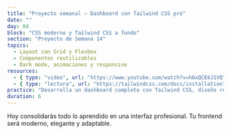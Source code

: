 ```yaml
---
title: "Proyecto semanal – Dashboard con Tailwind CSS pro"
date: ""
day: 84
block: "CSS moderno y Tailwind CSS a fondo"
section: "Proyecto de Semana 14"
topics:
  - Layout con Grid y Flexbox
  - Componentes reutilizables
  - Dark mode, animaciones y responsive
resources:
  - { type: "video", url: "https://www.youtube.com/watch?v=h6xQCE6J1VQ" }
  - { type: "lectura", url: "https://tailwindcss.com/docs/installation" }
practice: "Desarrolla un dashboard completo con Tailwind CSS, diseño responsivo, modo oscuro y animaciones."
duration: 6
---
```


Hoy consolidarás todo lo aprendido en una interfaz profesional. Tu frontend será moderno, elegante y adaptable.